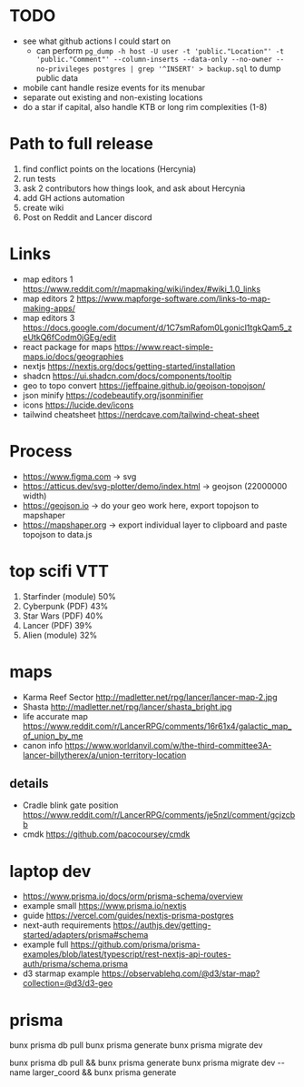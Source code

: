# TODO
- see what github actions I could start on
  - can perform `pg_dump -h host -U user -t 'public."Location"' -t 'public."Comment"' --column-inserts --data-only --no-owner --no-privileges postgres | grep '^INSERT' > backup.sql` to dump public data
- mobile cant handle resize events for its menubar
- separate out existing and non-existing locations
- do a star if capital, also handle KTB or long rim complexities (1-8)

# Path to full release
1. find conflict points on the locations (Hercynia)
2. run tests
3. ask 2 contributors how things look, and ask about Hercynia
4. add GH actions automation
5. create wiki
6. Post on Reddit and Lancer discord

# Links
- map editors 1 https://www.reddit.com/r/mapmaking/wiki/index/#wiki_1.0_links
- map editors 2 https://www.mapforge-software.com/links-to-map-making-apps/
- map editors 3 https://docs.google.com/document/d/1C7smRafom0Lgonicl1tgkQam5_zeUtkQ6fCodm0jGEg/edit
- react package for maps https://www.react-simple-maps.io/docs/geographies
- nextjs https://nextjs.org/docs/getting-started/installation
- shadcn https://ui.shadcn.com/docs/components/tooltip
- geo to topo convert https://jeffpaine.github.io/geojson-topojson/
- json minify https://codebeautify.org/jsonminifier
- icons https://lucide.dev/icons
- tailwind cheatsheet https://nerdcave.com/tailwind-cheat-sheet

# Process
- https://www.figma.com -> svg
- https://atticus.dev/svg-plotter/demo/index.html -> geojson (22000000 width)
- https://geojson.io -> do your geo work here, export topojson to mapshaper
- https://mapshaper.org -> export individual layer to clipboard and paste topojson to data.js

# top scifi VTT
1. Starfinder (module) 50%
2. Cyberpunk (PDF) 43%
3. Star Wars (PDF) 40%
4. Lancer (PDF) 39%
5. Alien (module) 32%

# maps
- Karma Reef Sector http://madletter.net/rpg/lancer/lancer-map-2.jpg
- Shasta http://madletter.net/rpg/lancer/shasta_bright.jpg
- life accurate map https://www.reddit.com/r/LancerRPG/comments/16r61x4/galactic_map_of_union_by_me
- canon info https://www.worldanvil.com/w/the-third-committee3A-lancer-billytherex/a/union-territory-location

## details
- Cradle blink gate position https://www.reddit.com/r/LancerRPG/comments/je5nzl/comment/gcjzcbb
- cmdk https://github.com/pacocoursey/cmdk

# laptop dev
- https://www.prisma.io/docs/orm/prisma-schema/overview
- example small https://www.prisma.io/nextjs
- guide https://vercel.com/guides/nextjs-prisma-postgres
- next-auth requirements https://authjs.dev/getting-started/adapters/prisma#schema
- example full https://github.com/prisma/prisma-examples/blob/latest/typescript/rest-nextjs-api-routes-auth/prisma/schema.prisma
- d3 starmap example https://observablehq.com/@d3/star-map?collection=@d3/d3-geo

# prisma
bunx prisma db pull
bunx prisma generate
bunx prisma migrate dev

bunx prisma db pull && bunx prisma generate
bunx prisma migrate dev --name larger_coord && bunx prisma generate
